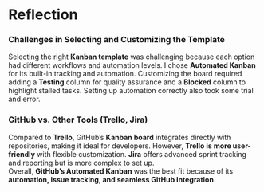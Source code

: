 # Reflection  

### Challenges in Selecting and Customizing the Template  
Selecting the right **Kanban template** was challenging because each option had different workflows and automation levels. I chose **Automated Kanban** for its built-in tracking and automation. Customizing the board required adding a **Testing** column for quality assurance and a **Blocked** column to highlight stalled tasks. Setting up automation correctly also took some trial and error.  

### GitHub vs. Other Tools (Trello, Jira)  
Compared to **Trello**, GitHub’s **Kanban board** integrates directly with repositories, making it ideal for developers. However, **Trello is more user-friendly** with flexible customization. **Jira** offers advanced sprint tracking and reporting but is more complex to set up.  
Overall, **GitHub’s Automated Kanban** was the best fit because of its **automation, issue tracking, and seamless GitHub integration**.  

